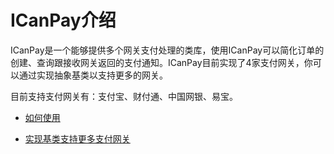# ICanPay介绍 #

ICanPay是一个能够提供多个网关支付处理的类库，使用ICanPay可以简化订单的创建、查询跟接收网关返回的支付通知。ICanPay目前实现了4家支付网关，你可以通过实现抽象基类以支持更多的网关。

目前支持支付网关有：支付宝、财付通、中国网银、易宝。

  * [如何使用](http://code.google.com/p/icanpay/wiki/GettingStarted)

  * [实现基类支持更多支付网关](http://code.google.com/p/icanpay/wiki/ImplementAnGateway)